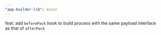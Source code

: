 ```yaml
---
"app-builder-lib": minor
---
```


feat: add `beforePack` hook to build process with the same payload interface as that of `afterPack`

